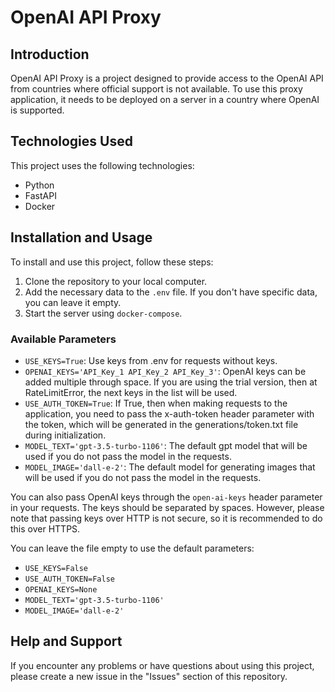 # OpenAI API Proxy

## Introduction
OpenAI API Proxy is a project designed to provide access to the OpenAI API from countries where official support is not available. To use this proxy application, it needs to be deployed on a server in a country where OpenAI is supported.

## Technologies Used
This project uses the following technologies:
- Python
- FastAPI
- Docker

## Installation and Usage
To install and use this project, follow these steps:
1. Clone the repository to your local computer.
2. Add the necessary data to the `.env` file. If you don't have specific data, you can leave it empty.
3. Start the server using `docker-compose`.

### Available Parameters
- `USE_KEYS=True`: Use keys from .env for requests without keys.
- `OPENAI_KEYS='API_Key_1 API_Key_2 API_Key_3'`: OpenAI keys can be added multiple through space. If you are using the trial version, then at RateLimitError, the next keys in the list will be used.
- `USE_AUTH_TOKEN=True`: If True, then when making requests to the application, you need to pass the x-auth-token header parameter with the token, which will be generated in the generations/token.txt file during initialization.
- `MODEL_TEXT='gpt-3.5-turbo-1106'`: The default gpt model that will be used if you do not pass the model in the requests.
- `MODEL_IMAGE='dall-e-2'`: The default model for generating images that will be used if you do not pass the model in the requests.

You can also pass OpenAI keys through the `open-ai-keys` header parameter in your requests. The keys should be separated by spaces. However, please note that passing keys over HTTP is not secure, so it is recommended to do this over HTTPS.

You can leave the file empty to use the default parameters:
- `USE_KEYS=False`
- `USE_AUTH_TOKEN=False`
- `OPENAI_KEYS=None`
- `MODEL_TEXT='gpt-3.5-turbo-1106'`
- `MODEL_IMAGE='dall-e-2'`

## Help and Support
If you encounter any problems or have questions about using this project, please create a new issue in the "Issues" section of this repository.
